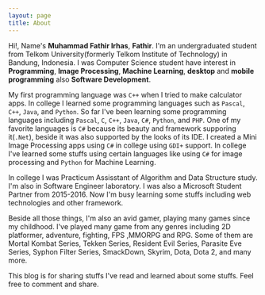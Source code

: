```yaml
---
layout: page
title: About
---
```


Hi!, Name's **Muhammad Fathir Irhas**, **Fathir**. I'm an undergraduated student from Telkom University(formerly Telkom Institute of Technology) in Bandung, Indonesia. I was Computer Science student have interest in **Programming**, **Image Processing**, **Machine Learning**, **desktop** and **mobile programming** also **Software Development**.

My first programming language was `C++` when I tried to make calculator apps. In college I learned some programming languages such as `Pascal`, `C++`, `Java`, and `Python`. So far I've been learning some programming languages including `Pascal`, `C`, `C++`, `Java`, `C#`, `Python`, and `PHP`. One of my favorite languages is `C#` because its beauty and framework supporing it(`.Net`), beside it was also supported by the looks of its IDE. I created a Mini Image Processing apps using `C#` in college using `GDI+` support. In college I've learned some stuffs using certain languages like using `C#` for image processing and `Python` for Machine Learning.

In college I was Practicum Assisstant of Algorithm and Data Structure study. I'm also in Software Engineer laboratory. I was also a Microsoft Student Partner from 2015-2016. Now I'm busy learning some stuffs including web technologies and other framework.

Beside all those things, I'm also an avid gamer, playing many games since my childhood. I've played many game from any genres including 2D platformer, adventure, fighting, FPS ,MMORPG and RPG. Some of them are Mortal Kombat Series, Tekken Series, Resident Evil Series, Parasite Eve Series, Syphon Filter Series, SmackDown, Skyrim, Dota, Dota 2, and many more.     

This blog is for sharing stuffs I've read and learned about some stuffs. Feel free to comment and share. 

